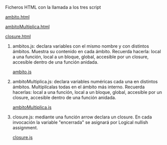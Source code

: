 Ficheros HTML con la llamada a los tres script 

[ambito.html](ambito.html)

[ambitoMultiplica.html](ambitoMultiplica.html)

[closure.html](closure.html)

1. ambitos.js: declara variables con el mismo nombre y  con distintos ámbitos. Muestra su contenido en cada ámbito. Recuerda hacerla: local a una función, local a un bloque, global, accesible por un closure, accesible dentro de una función anidada.
    
    [ambito.js](ambito.js)

1. ambitoMultiplica.js: declara variables numéricas cada una en distintos ámbitos. Multiplícalas todas en el ámbito más interno. Recuerda hacerlas: local a una función, local a un bloque, global, accesible por un closure, accesible dentro de una función anidada.

    [ambitoMultiplica.js](ambitoMultiplica.js)
1. closure.js: mediante una función arrow declara un closure. En cada invocación la variable "encerrada" se asignará por Logical nullish assignment.

    [closure.js](closure.js)